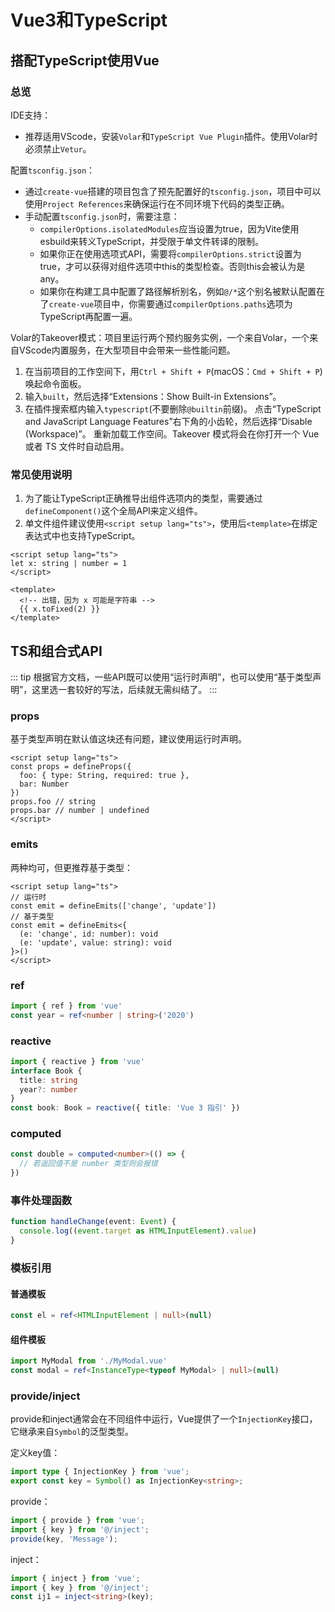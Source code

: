 # Vue3和TypeScript

## 搭配TypeScript使用Vue

### 总览

IDE支持：

- 推荐适用VScode，安装`Volar`和`TypeScript Vue Plugin`插件。使用Volar时必须禁止`Vetur`。

配置`tsconfig.json`：

- 通过`create-vue`搭建的项目包含了预先配置好的`tsconfig.json`，项目中可以使用`Project References`来确保运行在不同环境下代码的类型正确。
- 手动配置`tsconfig.json`时，需要注意：
  - `compilerOptions.isolatedModules`应当设置为true，因为Vite使用esbuild来转义TypeScript，并受限于单文件转译的限制。
  - 如果你正在使用选项式API，需要将`compilerOptions.strict`设置为true，才可以获得对组件选项中this的类型检查。否则this会被认为是any。
  - 如果你在构建工具中配置了路径解析别名，例如`@/*`这个别名被默认配置在了`create-vue`项目中，你需要通过`compilerOptions.paths`选项为TypeScript再配置一遍。

Volar的Takeover模式：项目里运行两个预约服务实例，一个来自Volar，一个来自VScode内置服务，在大型项目中会带来一些性能问题。

1. 在当前项目的工作空间下，用`Ctrl + Shift + P`(macOS：`Cmd + Shift + P`) 唤起命令面板。
2. 输入`built`，然后选择“Extensions：Show Built-in Extensions”。
3. 在插件搜索框内输入`typescript`(不要删除`@builtin`前缀)。
点击“TypeScript and JavaScript Language Features”右下角的小齿轮，然后选择“Disable (Workspace)”。
重新加载工作空间。Takeover 模式将会在你打开一个 Vue 或者 TS 文件时自动启用。

### 常见使用说明

1. 为了能让TypeScript正确推导出组件选项内的类型，需要通过`defineComponent()`这个全局API来定义组件。
2. 单文件组件建议使用`<script setup lang="ts">`，使用后`<template>`在绑定表达式中也支持TypeScript。

```vue
<script setup lang="ts">
let x: string | number = 1
</script>

<template>
  <!-- 出错，因为 x 可能是字符串 -->
  {{ x.toFixed(2) }}
</template>
```

## TS和组合式API

::: tip
根据官方文档，一些API既可以使用“运行时声明”，也可以使用“基于类型声明”，这里选一套较好的写法，后续就无需纠结了。
:::

### props

基于类型声明在默认值这块还有问题，建议使用运行时声明。

```vue
<script setup lang="ts">
const props = defineProps({
  foo: { type: String, required: true },
  bar: Number
})
props.foo // string
props.bar // number | undefined
</script>
```

### emits

两种均可，但更推荐基于类型：

```vue
<script setup lang="ts">
// 运行时
const emit = defineEmits(['change', 'update'])
// 基于类型
const emit = defineEmits<{
  (e: 'change', id: number): void
  (e: 'update', value: string): void
}>()
</script>
```

### ref

```ts
import { ref } from 'vue'
const year = ref<number | string>('2020')
```

### reactive

```ts
import { reactive } from 'vue'
interface Book {
  title: string
  year?: number
}
const book: Book = reactive({ title: 'Vue 3 指引' })
```

### computed

```ts
const double = computed<number>(() => {
  // 若返回值不是 number 类型则会报错
})
```

### 事件处理函数

```ts
function handleChange(event: Event) {
  console.log((event.target as HTMLInputElement).value)
}
```

### 模板引用

#### 普通模板

```ts
const el = ref<HTMLInputElement | null>(null)
```

#### 组件模板

```ts
import MyModal from './MyModal.vue'
const modal = ref<InstanceType<typeof MyModal> | null>(null)
```

### provide/inject

provide和inject通常会在不同组件中运行，Vue提供了一个`InjectionKey`接口，它继承来自`Symbol`的泛型类型。

定义key值：

```ts
import type { InjectionKey } from 'vue';
export const key = Symbol() as InjectionKey<string>;
```

provide：

```ts
import { provide } from 'vue';
import { key } from '@/inject';
provide(key, 'Message');
```

inject：

```ts
import { inject } from 'vue';
import { key } from '@/inject';
const ij1 = inject<string>(key);
```

